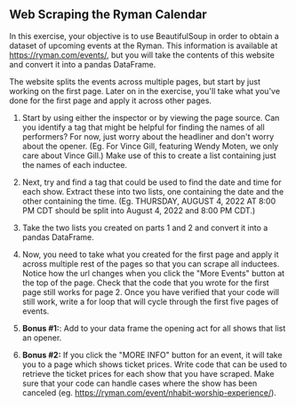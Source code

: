 ## Web Scraping the Ryman Calendar

In this exercise, your objective is to use BeautifulSoup in order to obtain a dataset of upcoming events at the Ryman. This information is available at https://ryman.com/events/, but you will take the contents of this website and convert it into a pandas DataFrame.

The website splits the events across multiple pages, but start by just working on the first page. Later on in the exercise, you'll take what you've done for the first page and apply it across other pages.

1. Start by using either the inspector or by viewing the page source. Can you identify a tag that might be helpful for finding the names of all performers? For now, just worry about the headliner and don't worry about the opener. (Eg. For Vince Gill, featuring Wendy Moten, we only care about Vince Gill.) Make use of this to create a list containing just the names of each inductee.

2. Next, try and find a tag that could be used to find the date and time for each show. Extract these into two lists, one containing the date and the other containing the time. (Eg. THURSDAY, AUGUST 4, 2022 AT 8:00 PM CDT should be split into August 4, 2022 and 8:00 PM CDT.)

3. Take the two lists you created on parts 1 and 2 and convert it into a pandas DataFrame.

4. Now, you need to take what you created for the first page and apply it across multiple rest of the pages so that you can scrape all inductees. Notice how the url changes when you click the "More Events" button at the top of the page. Check that the code that you wrote for the first page still works for page 2. Once you have verified that your code will still work, write a for loop that will cycle through the first five pages of events.

5. **Bonus #1:**: Add to your data frame the opening act for all shows that list an opener.

6. **Bonus #2:** If you click the "MORE INFO" button for an event, it will take you to a page which shows ticket prices. Write code that can be used to retrieve the ticket prices for each show that you have scraped. Make sure that your code can handle cases where the show has been canceled (eg. https://ryman.com/event/nhabit-worship-experience/).
